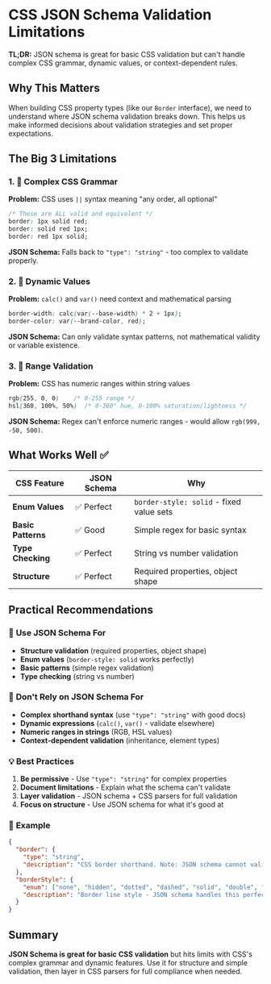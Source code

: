 # CSS JSON Schema Validation Limitations

**TL;DR:** JSON schema is great for basic CSS validation but can't handle complex CSS grammar, dynamic values, or context-dependent rules.

## Why This Matters

When building CSS property types (like our `Border` interface), we need to understand where JSON schema validation breaks down. This helps us make informed decisions about validation strategies and set proper expectations.

## The Big 3 Limitations

### 1. 🔄 **Complex CSS Grammar** 
**Problem:** CSS uses `||` syntax meaning "any order, all optional"
```css
/* These are ALL valid and equivalent */
border: 1px solid red;
border: solid red 1px;
border: red 1px solid;
```
**JSON Schema:** Falls back to `"type": "string"` - too complex to validate properly.

### 2. 🧮 **Dynamic Values**
**Problem:** `calc()` and `var()` need context and mathematical parsing
```css
border-width: calc(var(--base-width) * 2 + 1px);
border-color: var(--brand-color, red);
```
**JSON Schema:** Can only validate syntax patterns, not mathematical validity or variable existence.

### 3. 📏 **Range Validation**
**Problem:** CSS has numeric ranges within string values
```css
rgb(255, 0, 0)    /* 0-255 range */
hsl(360, 100%, 50%)  /* 0-360° hue, 0-100% saturation/lightness */
```
**JSON Schema:** Regex can't enforce numeric ranges - would allow `rgb(999, -50, 500)`.

## What Works Well ✅

| **CSS Feature** | **JSON Schema** | **Why** |
|-----------------|------------------|---------|
| **Enum Values** | ✅ Perfect | `border-style: solid` - fixed value sets |
| **Basic Patterns** | ✅ Good | Simple regex for basic syntax |
| **Type Checking** | ✅ Perfect | String vs number validation |
| **Structure** | ✅ Perfect | Required properties, object shape |

## Practical Recommendations

### 🎯 **Use JSON Schema For**
- **Structure validation** (required properties, object shape)
- **Enum values** (`border-style: solid` works perfectly)
- **Basic patterns** (simple regex validation)
- **Type checking** (string vs number)

### 🚫 **Don't Rely on JSON Schema For**
- **Complex shorthand syntax** (use `"type": "string"` with good docs)
- **Dynamic expressions** (`calc()`, `var()` - validate elsewhere)
- **Numeric ranges in strings** (RGB, HSL values)
- **Context-dependent validation** (inheritance, element types)

### 💡 **Best Practices**
1. **Be permissive** - Use `"type": "string"` for complex properties
2. **Document limitations** - Explain what the schema can't validate
3. **Layer validation** - JSON schema + CSS parsers for full validation
4. **Focus on structure** - Use JSON schema for what it's good at

### 📖 **Example**
```json
{
  "border": {
    "type": "string",
    "description": "CSS border shorthand. Note: JSON schema cannot validate the any-order syntax (1px solid red = red solid 1px)"
  },
  "borderStyle": {
    "enum": ["none", "hidden", "dotted", "dashed", "solid", "double", "groove", "ridge", "inset", "outset"],
    "description": "Border line style - JSON schema handles this perfectly"
  }
}
```

## Summary

**JSON Schema is great for basic CSS validation** but hits limits with CSS's complex grammar and dynamic features. Use it for structure and simple validation, then layer in CSS parsers for full compliance when needed. 